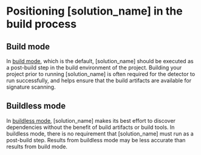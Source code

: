 # Positioning [solution_name] in the build process

## Build mode

In [build mode](../../components/detectors.md#build-detectors-versus-buildless-detectors), which is the default,
[solution_name] should be executed as a post-build step in the build environment of the project.
Building your project prior to running [solution_name] is often required for the detector to run successfully,
and helps ensure that the build artifacts are available for signature scanning.

## Buildless mode

In [buildless mode](../../components/detectors.md#build-detectors-versus-buildless-detectors),
[solution_name] makes its best effort to discover dependencies without the benefit of
build artifacts or build tools. In buildless mode, there is no requirement that [solution_name] must run as a post-build step.
Results from buildless mode may be less accurate than results from build mode.
